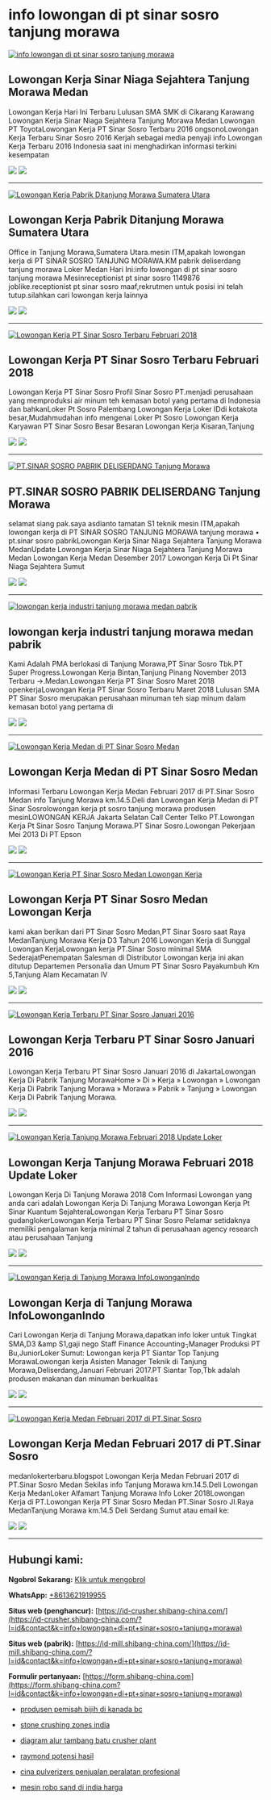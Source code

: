 # info lowongan di pt sinar sosro tanjung morawa

<a href="https://swt.shibang-china.com/?l=id&img&k=info+lowongan+di+pt+sinar+sosro+tanjung+morawa" target="_blank">![info lowongan di pt sinar sosro tanjung morawa](http://static.shibang-china.com/all-800x300/533.jpg)</a>

## Lowongan Kerja Sinar Niaga Sejahtera Tanjung Morawa Medan
Lowongan Kerja Hari Ini Terbaru Lulusan SMA SMK di Cikarang Karawang Lowongan Kerja Sinar Niaga Sejahtera Tanjung Morawa Medan Lowongan PT ToyotaLowongan Kerja PT Sinar Sosro Terbaru 2016 ongsonoLowongan Kerja Terbaru Sinar Sosro 2016 Kerjah sebagai media penyaji info Lowongan Kerja Terbaru 2016 Indonesia saat ini menghadirkan informasi terkini kesempatan


<a href="https://whatsapp.shibangsoft.com/WhatsApp.php" target="_blank" title="WhatsApp">![](http://static.shibang-china.com/icon/whatsapp.png)</a> <a href="https://swt.shibang-china.com/?l=id&icon&k=info+lowongan+di+pt+sinar+sosro+tanjung+morawa" target="_blank">![](http://static.shibang-china.com/icon/chat-id.png)</a>

---

<a href="https://swt.shibang-china.com/?l=id&img&k=info+lowongan+di+pt+sinar+sosro+tanjung+morawa" target="_blank">![Lowongan Kerja Pabrik Ditanjung Morawa Sumatera Utara](http://static.shibang-china.com/all-800x300/73.jpg)</a>

## Lowongan Kerja Pabrik Ditanjung Morawa Sumatera Utara
Office in Tanjung Morawa,Sumatera Utara.mesin ITM,apakah lowongan kerja di PT SINAR SOSRO TANJUNG MORAWA.KM pabrik deliserdang tanjung morawa Loker Medan Hari Ini:info lowongan di pt sinar sosro tanjung morawa Mesinreceptionist pt sinar sosro 1149876 joblike.receptionist pt sinar sosro maaf,rekrutmen untuk posisi ini telah tutup.silahkan cari lowongan kerja lainnya


<a href="https://whatsapp.shibangsoft.com/WhatsApp.php" target="_blank" title="WhatsApp">![](http://static.shibang-china.com/icon/whatsapp.png)</a> <a href="https://swt.shibang-china.com/?l=id&icon&k=info+lowongan+di+pt+sinar+sosro+tanjung+morawa" target="_blank">![](http://static.shibang-china.com/icon/chat-id.png)</a>

---

<a href="https://swt.shibang-china.com/?l=id&img&k=info+lowongan+di+pt+sinar+sosro+tanjung+morawa" target="_blank">![Lowongan Kerja PT Sinar Sosro Terbaru Februari 2018](http://static.shibang-china.com/all-800x300/53.jpg)</a>

## Lowongan Kerja PT Sinar Sosro Terbaru Februari 2018
Lowongan Kerja PT Sinar Sosro Profil Sinar Sosro PT.menjadi perusahaan yang memproduksi air minum teh kemasan botol yang pertama di Indonesia dan bahkanLoker Pt Sosro Palembang Lowongan Kerja Loker IDdi kotakota besar,Mudahmudahan info mengenai Loker Pt Sosro Lowongan Kerja Karyawan PT Sinar Sosro Besar Besaran Lowongan Kerja Kisaran,Tanjung


<a href="https://whatsapp.shibangsoft.com/WhatsApp.php" target="_blank" title="WhatsApp">![](http://static.shibang-china.com/icon/whatsapp.png)</a> <a href="https://swt.shibang-china.com/?l=id&icon&k=info+lowongan+di+pt+sinar+sosro+tanjung+morawa" target="_blank">![](http://static.shibang-china.com/icon/chat-id.png)</a>

---

<a href="https://swt.shibang-china.com/?l=id&img&k=info+lowongan+di+pt+sinar+sosro+tanjung+morawa" target="_blank">![PT.SINAR SOSRO PABRIK DELISERDANG Tanjung Morawa](http://static.shibang-china.com/all-800x300/594.jpg)</a>

## PT.SINAR SOSRO PABRIK DELISERDANG Tanjung Morawa
selamat siang pak.saya asdianto tamatan S1 teknik mesin ITM,apakah lowongan kerja di PT SINAR SOSRO TANJUNG MORAWA tanjung morawa • pt.sinar sosro pabrikLowongan Kerja Sinar Niaga Sejahtera Tanjung Morawa MedanUpdate Lowongan Kerja Sinar Niaga Sejahtera Tanjung Morawa Medan Lowongan Kerja Medan Desember 2017 Lowongan Kerja Di Pt Sinar Niaga Sejahtera Sumut


<a href="https://whatsapp.shibangsoft.com/WhatsApp.php" target="_blank" title="WhatsApp">![](http://static.shibang-china.com/icon/whatsapp.png)</a> <a href="https://swt.shibang-china.com/?l=id&icon&k=info+lowongan+di+pt+sinar+sosro+tanjung+morawa" target="_blank">![](http://static.shibang-china.com/icon/chat-id.png)</a>

---

<a href="https://swt.shibang-china.com/?l=id&img&k=info+lowongan+di+pt+sinar+sosro+tanjung+morawa" target="_blank">![lowongan kerja industri tanjung morawa medan pabrik](http://static.shibang-china.com/all-800x300/1215.jpg)</a>

## lowongan kerja industri tanjung morawa medan pabrik
Kami Adalah PMA berlokasi di Tanjung Morawa,PT Sinar Sosro Tbk.PT Super Progress.Lowongan Kerja Bintan,Tanjung Pinang November 2013 Terbaru →.Medan.Lowongan Kerja PT Sinar Sosro Maret 2018 openkerjaLowongan Kerja PT Sinar Sosro Terbaru Maret 2018 Lulusan SMA PT Sinar Sosro merupakan perusahaan minuman teh siap minum dalam kemasan botol yang pertama di


<a href="https://whatsapp.shibangsoft.com/WhatsApp.php" target="_blank" title="WhatsApp">![](http://static.shibang-china.com/icon/whatsapp.png)</a> <a href="https://swt.shibang-china.com/?l=id&icon&k=info+lowongan+di+pt+sinar+sosro+tanjung+morawa" target="_blank">![](http://static.shibang-china.com/icon/chat-id.png)</a>

---

<a href="https://swt.shibang-china.com/?l=id&img&k=info+lowongan+di+pt+sinar+sosro+tanjung+morawa" target="_blank">![Lowongan Kerja Medan di PT Sinar Sosro Medan](http://static.shibang-china.com/all-800x300/93.jpg)</a>

## Lowongan Kerja Medan di PT Sinar Sosro Medan
Informasi Terbaru Lowongan Kerja Medan Februari 2017 di PT.Sinar Sosro Medan info Tanjung Morawa km.14.5.Deli dan Lowongan Kerja Medan di PT Sinar Sosrolowongan kerja pt sosro tanjung morawa produsen mesinLOWONGAN KERJA Jakarta Selatan Call Center Telko PT.Lowongan Kerja Pt Sinar Sosro Tanjung Morawa.PT Sinar Sosro.Lowongan Pekerjaan Mei 2013 Di PT Epson


<a href="https://whatsapp.shibangsoft.com/WhatsApp.php" target="_blank" title="WhatsApp">![](http://static.shibang-china.com/icon/whatsapp.png)</a> <a href="https://swt.shibang-china.com/?l=id&icon&k=info+lowongan+di+pt+sinar+sosro+tanjung+morawa" target="_blank">![](http://static.shibang-china.com/icon/chat-id.png)</a>

---

<a href="https://swt.shibang-china.com/?l=id&img&k=info+lowongan+di+pt+sinar+sosro+tanjung+morawa" target="_blank">![Lowongan Kerja PT Sinar Sosro Medan Lowongan Kerja](http://static.shibang-china.com/all-800x300/1123.jpg)</a>

## Lowongan Kerja PT Sinar Sosro Medan Lowongan Kerja
kami akan berikan dari PT Sinar Sosro Medan,PT Sinar Sosro saat Raya MedanTanjung Morawa Kerja D3 Tahun 2016 Lowongan Kerja di Sunggal Lowongan KerjaLowongan kerja PT.Sinar Sosro minimal SMA SederajatPenempatan Salesman di Distributor Lowongan kerja ini akan ditutup Departemen Personalia dan Umum PT Sinar Sosro Payakumbuh Km 5,Tanjung Alam Kecamatan IV


<a href="https://whatsapp.shibangsoft.com/WhatsApp.php" target="_blank" title="WhatsApp">![](http://static.shibang-china.com/icon/whatsapp.png)</a> <a href="https://swt.shibang-china.com/?l=id&icon&k=info+lowongan+di+pt+sinar+sosro+tanjung+morawa" target="_blank">![](http://static.shibang-china.com/icon/chat-id.png)</a>

---

<a href="https://swt.shibang-china.com/?l=id&img&k=info+lowongan+di+pt+sinar+sosro+tanjung+morawa" target="_blank">![Lowongan Kerja Terbaru PT Sinar Sosro Januari 2016](http://static.shibang-china.com/all-800x300/139.jpg)</a>

## Lowongan Kerja Terbaru PT Sinar Sosro Januari 2016
Lowongan Kerja Terbaru PT Sinar Sosro Januari 2016 di JakartaLowongan Kerja Di Pabrik Tanjung MorawaHome » Di » Kerja » Lowongan » Lowongan Kerja Di Pabrik Tanjung Morawa » Morawa » Pabrik » Tanjung » Lowongan Kerja Di Pabrik Tanjung Morawa.


<a href="https://whatsapp.shibangsoft.com/WhatsApp.php" target="_blank" title="WhatsApp">![](http://static.shibang-china.com/icon/whatsapp.png)</a> <a href="https://swt.shibang-china.com/?l=id&icon&k=info+lowongan+di+pt+sinar+sosro+tanjung+morawa" target="_blank">![](http://static.shibang-china.com/icon/chat-id.png)</a>

---

<a href="https://swt.shibang-china.com/?l=id&img&k=info+lowongan+di+pt+sinar+sosro+tanjung+morawa" target="_blank">![Lowongan Kerja Tanjung Morawa Februari 2018 Update Loker](http://static.shibang-china.com/all-800x300/726.jpg)</a>

## Lowongan Kerja Tanjung Morawa Februari 2018 Update Loker
Lowongan Kerja Di Tanjung Morawa 2018 Com Informasi Lowongan yang anda cari adalah Lowongan Kerja Di Tanjung Morawa Lowongan Kerja Pt Sinar Kuantum SejahteraLowongan Kerja Terbaru PT Sinar Sosro gudanglokerLowongan Kerja Terbaru PT Sinar Sosro Pelamar setidaknya memiliki pengalaman kerja minimal 2 tahun di perusahaan agency research atau perusahaan Tanjung


<a href="https://whatsapp.shibangsoft.com/WhatsApp.php" target="_blank" title="WhatsApp">![](http://static.shibang-china.com/icon/whatsapp.png)</a> <a href="https://swt.shibang-china.com/?l=id&icon&k=info+lowongan+di+pt+sinar+sosro+tanjung+morawa" target="_blank">![](http://static.shibang-china.com/icon/chat-id.png)</a>

---

<a href="https://swt.shibang-china.com/?l=id&img&k=info+lowongan+di+pt+sinar+sosro+tanjung+morawa" target="_blank">![Lowongan Kerja di Tanjung Morawa InfoLowonganIndo](http://static.shibang-china.com/all-800x300/1047.jpg)</a>

## Lowongan Kerja di Tanjung Morawa InfoLowonganIndo
Cari Lowongan Kerja di Tanjung Morawa,dapatkan info loker untuk Tingkat SMA,D3 &amp S1,gaji nego Staff Finance Accounting ̵,Manager Produksi PT Bu,JuniorLoker Sumut: Lowongan kerja PT Siantar Top Tanjung MorawaLowongan kerja Asisten Manager Teknik di Tanjung Morawa,Deliserdang,Januari Februari 2017.PT Siantar Top,Tbk adalah produsen makanan dan minuman berkualitas


<a href="https://whatsapp.shibangsoft.com/WhatsApp.php" target="_blank" title="WhatsApp">![](http://static.shibang-china.com/icon/whatsapp.png)</a> <a href="https://swt.shibang-china.com/?l=id&icon&k=info+lowongan+di+pt+sinar+sosro+tanjung+morawa" target="_blank">![](http://static.shibang-china.com/icon/chat-id.png)</a>

---

<a href="https://swt.shibang-china.com/?l=id&img&k=info+lowongan+di+pt+sinar+sosro+tanjung+morawa" target="_blank">![Lowongan Kerja Medan Februari 2017 di PT.Sinar Sosro](http://static.shibang-china.com/all-800x300/332.jpg)</a>

## Lowongan Kerja Medan Februari 2017 di PT.Sinar Sosro
medanlokerterbaru.blogspot Lowongan Kerja Medan Februari 2017 di PT.Sinar Sosro Medan Sekilas info Tanjung Morawa km.14.5.Deli Lowongan Kerja MedanLoker Alfamart Tanjung Morawa Info Loker 2018Lowongan Kerja di PT.Lowongan Kerja PT Sinar Sosro Medan PT.Sinar Sosro JI.Raya MedanTanjung Morawa km.14.5 Deli Serdang Sumut atau email ke:


<a href="https://whatsapp.shibangsoft.com/WhatsApp.php" target="_blank" title="WhatsApp">![](http://static.shibang-china.com/icon/whatsapp.png)</a> <a href="https://swt.shibang-china.com/?l=id&icon&k=info+lowongan+di+pt+sinar+sosro+tanjung+morawa" target="_blank">![](http://static.shibang-china.com/icon/chat-id.png)</a>

---
## Hubungi kami:

**Ngobrol Sekarang:** [Klik untuk mengobrol](https://swt.shibang-china.com?l=id&contact&k=info+lowongan+di+pt+sinar+sosro+tanjung+morawa)

**WhatsApp:**  [+8613621919955](https://whatsapp.shibangsoft.com/WhatsApp.php)

**Situs web (penghancur):** [https://id-crusher.shibang-china.com/](https://id-crusher.shibang-china.com/?l=id&contact&k=info+lowongan+di+pt+sinar+sosro+tanjung+morawa)

**Situs web (pabrik):** [https://id-mill.shibang-china.com/](https://id-mill.shibang-china.com/?l=id&contact&k=info+lowongan+di+pt+sinar+sosro+tanjung+morawa)

**Formulir pertanyaan:** [https://form.shibang-china.com](https://form.shibang-china.com?l=id&contact&k=info+lowongan+di+pt+sinar+sosro+tanjung+morawa)

* [produsen pemisah bijih di kanada bc](../20/produsen%20pemisah%20bijih%20di%20kanada%20bc.md)

* [stone crushing zones india](../16/stone%20crushing%20zones%20india.md)

* [diagram alur tambang batu crusher plant](../20/diagram%20alur%20tambang%20batu%20crusher%20plant.md)

* [raymond potensi hasil](../27/raymond%20potensi%20hasil.md)

* [cina pulverizers penjualan peralatan profesional](../27/cina%20pulverizers%20penjualan%20peralatan%20profesional.md)

* [mesin robo sand di india harga](../19/mesin%20robo%20sand%20di%20india%20harga.md)